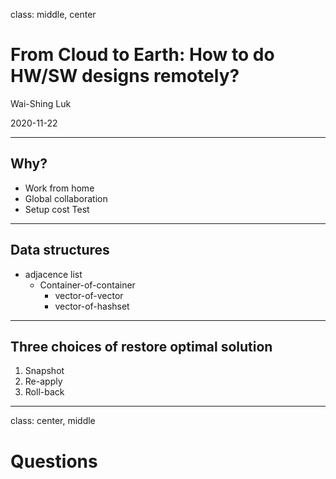 class: middle, center

# From Cloud to Earth: How to do HW/SW designs remotely?

Wai-Shing Luk

2020-11-22

---

## Why?

- Work from home
- Global collaboration
- Setup cost
  Test

---

## Data structures

- adjacence list
  - Container-of-container
    - vector-of-vector
    - vector-of-hashset

---

## Three choices of restore optimal solution

1. Snapshot
2. Re-apply
3. Roll-back

---

class: center, middle

# Questions
